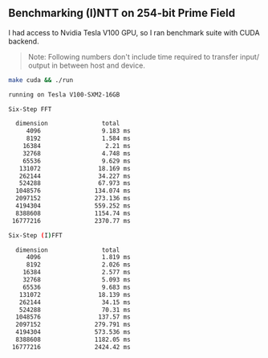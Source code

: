 ## Benchmarking (I)NTT on 254-bit Prime Field

I had access to Nvidia Tesla V100 GPU, so I ran benchmark suite with CUDA backend.

> Note: Following numbers don't include time required to transfer input/ output in between host and device.

```bash
make cuda && ./run
```

```bash
running on Tesla V100-SXM2-16GB

Six-Step FFT

  dimension		          total
     4096		          9.183 ms
     8192		          1.584 ms
    16384		           2.21 ms
    32768		          4.748 ms
    65536		          9.629 ms
   131072		         18.169 ms
   262144		         34.227 ms
   524288		         67.973 ms
  1048576		        134.074 ms
  2097152		        273.136 ms
  4194304		        559.252 ms
  8388608		        1154.74 ms
 16777216		        2370.77 ms

Six-Step (I)FFT

  dimension		          total
     4096		          1.819 ms
     8192		          2.026 ms
    16384		          2.577 ms
    32768		          5.093 ms
    65536		          9.683 ms
   131072		         18.139 ms
   262144		          34.15 ms
   524288		          70.31 ms
  1048576		         137.57 ms
  2097152		        279.791 ms
  4194304		        573.536 ms
  8388608		        1182.05 ms
 16777216		        2424.42 ms
```
